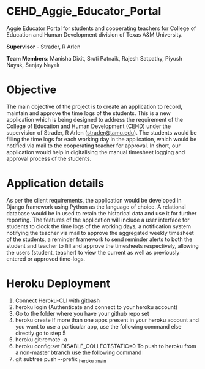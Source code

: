 # CEHD_Aggie_Educator_Portal
Aggie Educator Portal for students and cooperating teachers for College of Education and Human Development division of Texas A&amp;M University.

**Supervisor** - Strader, R Arlen

**Team Members**: Manisha Dixit, Sruti Patnaik, Rajesh Satpathy, Piyush Nayak, Sanjay Nayak

# Objective
The main objective of the project is to create an application to record, maintain and approve the time logs of the students.  This is a new application which is being designed to address the requirement of the College of Education and Human Development (CEHD) under the supervision of Strader, R Arlen (strader@tamu.edu). The students would be filling the time logs for each working day in the application, which would be notified via mail to the cooperating teacher for approval. In short, our application would help in digitalising the manual timesheet logging and approval process of the students. 

# Application details
As per the client requirements, the application would be developed in Django framework using Python as the language of choice. A relational database would be in used to retain the historical data and use it for further reporting. The features of the application will include a user interface for students to clock the time logs of the working days, a notification system notifying the teacher via mail to approve the aggregated weekly timesheet of the students, a reminder framework to send reminder alerts to both the student and teacher to fill and approve the timesheets respectively, allowing the users (student, teacher) to view the current as well as previously entered or approved time-logs. 


# Heroku Deployment
1. Connect Heroku-CLI with gitbash
2. heroku login (Authenticate and connect to your heroku account)
3. Go to the folder where you have your github repo set
5. heroku create
If more than one apps present in your heroku account and you want to use a particular app, use the following command else directly go to step 5
6. heroku git:remote -a <app-name>
7. heroku config:set DISABLE_COLLECTSTATIC=0
To push to heroku from a non-master btranch use the following command
8. git subtree push --prefix <sub folder path to Django app> heroku <non-master branch-name>:main
